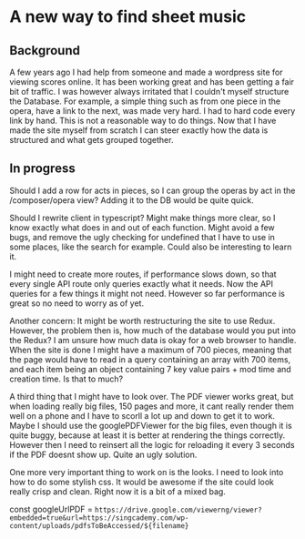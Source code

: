 # A new way to find sheet music

## Background

A few years ago I had help from someone and made a wordpress site for viewing scores online. It has been working great and has been getting a fair bit of traffic. I was however always irritated that I couldn't myself structure the Database. For example, a simple thing such as from one piece in the opera, have a link to the next, was made very hard. I had to hard code every link by hand. This is not a reasonable way to do things. Now that I have made the site myself from scratch I can steer exactly how the data is structured and what gets grouped together. 

## In progress

Should I add a row for acts in pieces, so I can group the operas by act in the /composer/opera view? Adding it to the DB would be quite quick. 

Should I rewrite client in typescript? Might make things more clear, so I know exactly what does in and out of each function. Might avoid a few bugs, and remove the ugly checking for undefined that I have to use in some places, like the search for example. Could also be interesting to learn it.  

I might need to create more routes, if performance slows down, so that every single API route only queries exactly what it needs. Now the API queries for a few things it might not need. However so far performance is great so no need to worry as of yet. 

Another concern: It might be worth restructuring the site to use Redux. However, the problem then is, how much of the database would you put into the Redux? I am unsure how much data is okay for a web browser to handle. When the site is done I might have a maximum of 700 pieces, meaning that the page would have to read in a query containing an array with 700 items, and each item being an object containing 7 key value pairs + mod time and creation time. Is that to much?

A third thing that I might have to look over. The PDF viewer works great, but when loading really big files, 150 pages and more, it cant really render them well on a phone and I have to scorll a lot up and down to get it to work. Maybe I should use the googlePDFViewer for the big files, even though it is quite buggy, because at least it is better at rendering the things correctly. However then I need to reinsert all the logic for reloading it every 3 seconds if the PDF doesnt show up. Quite an ugly solution. 

One more very important thing to work on is the looks. I need to look into how to do some stylish css. It would be awesome if the site could look really crisp and clean. Right now it is a bit of a mixed bag.

const googleUrlPDF = `https://drive.google.com/viewerng/viewer?embedded=true&url=https://singcademy.com/wp-content/uploads/pdfsToBeAccessed/${filename}`